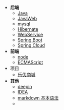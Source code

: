 - **后端**
  - [Java](backend/java/_sidebar.md)
  - [JavaWeb](backend/javaweb/_sidebar.md)
  - [mysql](backend/mysql/_sidebar.md)
  - [Hibernate](backend/hibernate/_sidebar.md)
  - [WebService](backend/webservice/_sidebar.md)
  - [Spring Boot](backend/springboot/_sidebar.md)
  - [Spring Cloud](backend/springCloud/_sidebar.md)
- **前端**
  - [node](/frontend/node/_sidebar.md)
  - [ECMAScript](frontend/ecmascript/_sidebar.md)
- 项目
  - [乐优商城](project/leyoumall/_sidebar.md)
- **其他**
  - [deepin](others/deepin/_sidebar.md)
  - [IDEA](others/IDEA.md)
  - [markdown 基本语法](others/markdown基本语法.md)
  - <div style="display:none"> [简历](others/resume.md) </div>

